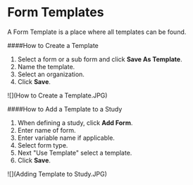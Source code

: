 # Form Templates

A Form Template is a place where all templates can be found.

####How to Create a Template
1. Select a form or a sub form and click **Save As Template**.
2. Name the template.
3. Select an organization.
4. Click **Save**.

![](How to Create a Template.JPG)

####How to Add a Template to a Study
1. When defining a study, click **Add Form**.
2. Enter name of form.
3. Enter variable name if applicable.
4. Select form type.
5. Next "Use Template" select a template.
6. Click **Save**.

![](Adding Template to Study.JPG)

